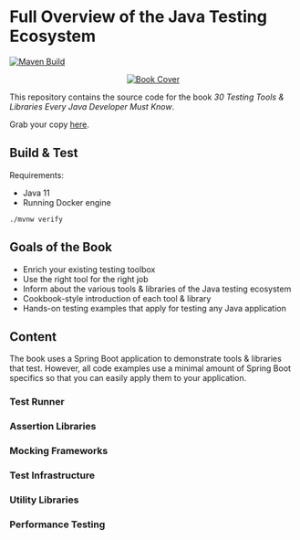 # Full Overview of the Java Testing Ecosystem

[![Maven Build](https://github.com/rieckpil/java-testing-ecosystem/actions/workflows/build.yml/badge.svg?branch=master)](https://github.com/rieckpil/java-testing-ecosystem/actions/workflows/build.yml)

<p align="center">
  <a href="https://rieckpil.de/testing-tools-and-libraries-every-java-developer-must-know/">
    <img src="https://rieckpil.de/wp-content/uploads/2021/03/testing-tools-book-cover-design-one-scaled-e1614863325111.jpg" alt=" Book Cover"/>
  </a>
</p>

This repository contains the source code for the book *30 Testing Tools & Libraries Every Java Developer Must Know*.

Grab your copy [here](https://rieckpil.de/testing-tools-and-libraries-every-java-developer-must-know/).

## Build & Test

Requirements:

- Java 11
- Running Docker engine

```
./mvnw verify
```

## Goals of the Book

- Enrich your existing testing toolbox
- Use the right tool for the right job
- Inform about the various tools & libraries of the Java testing ecosystem
- Cookbook-style introduction of each tool & library
- Hands-on testing examples that apply for testing any Java application

## Content

The book uses a Spring Boot application to demonstrate tools & libraries that test. However, all code examples use a minimal amount of Spring Boot specifics so that you can easily apply them to your application.

### Test Runner

### Assertion Libraries

### Mocking Frameworks

### Test Infrastructure

### Utility Libraries

### Performance Testing
